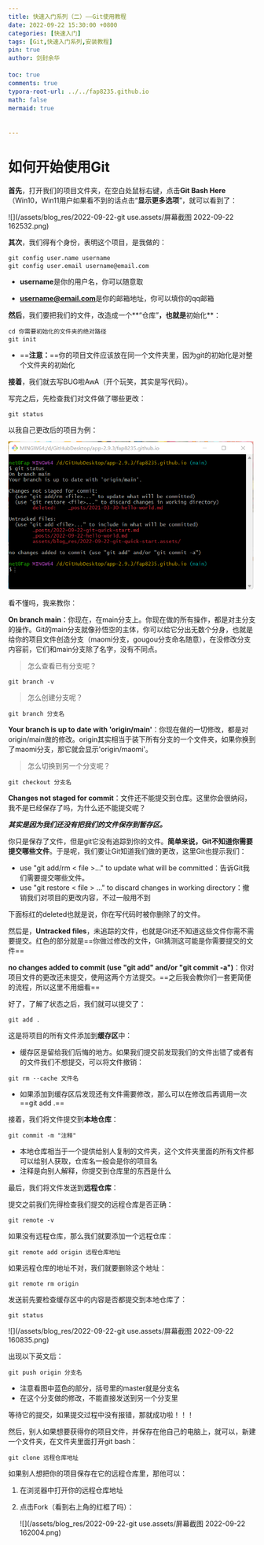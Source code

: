 ```yaml
---
title: 快速入门系列（二）——Git使用教程
date: 2022-09-22 15:30:00 +0800
categories: [快速入门]
tags: [Git,快速入门系列,安装教程]
pin: true
author: 剑封余华

toc: true
comments: true
typora-root-url: ../../fap8235.github.io
math: false
mermaid: true


---
```


# 如何开始使用Git 

**首先**，打开我们的项目文件夹，在空白处鼠标右键，点击**Git Bash Here**（Win10，Win11用户如果看不到的话点击“**显示更多选项**”，就可以看到了：

![](/assets/blog_res/2022-09-22-git use.assets/屏幕截图 2022-09-22 162532.png)



**其次**，我们得有个身份，表明这个项目，是我做的：

```shell
git config user.name username
git config user.email username@email.com
```

- **username**是你的用户名，你可以随意取

- **username@email.com**是你的邮箱地址，你可以填你的qq邮箱



**然后**，我们要把我们的文件，改造成一个**“仓库”**，也就是**初始化**：

```shell
cd 你需要初始化的文件夹的绝对路径
git init
```

- ==**注意：**==你的项目文件应该放在同一个文件夹里，因为git的初始化是对整个文件夹的初始化



**接着**，我们就去写BUG啦AwA（开个玩笑，其实是写代码）。

写完之后，先检查我们对文件做了哪些更改：

```shell
git status
```

以我自己更改后的项目为例：

<img src="/assets/blog_res/2022-09-22-git use.assets/屏幕截图 2022-09-22 152102.png" style="zoom:67%;" />

看不懂吗，我来教你：

**On branch main**：你现在，在main分支上。你现在做的所有操作，都是对主分支的操作。Git的main分支就像孙悟空的主体，你可以给它分出无数个分身，也就是给你的项目文件创造分支（maomi分支，gougou分支命名随意），在没修改分支内容前，它们和main分支除了名字，没有不同点。

> 怎么查看已有分支呢？

```shell
git branch -v
```



>怎么创建分支呢？

```shell
git branch 分支名
```



**Your branch is up to date with 'origin/main'**：你现在做的一切修改，都是对origin/main做的修改。origin其实相当于装下所有分支的一个文件夹，如果你换到了maomi分支，那它就会显示'origin/maomi'。

> 怎么切换到另一个分支呢？

```shell
git checkout 分支名
```



**Changes not staged for commit**：文件还不能提交到仓库。这里你会很纳闷，我不是已经保存了吗，为什么还不能提交呢？

***其实是因为我们还没有把我们的文件保存到暂存区。***

你只是保存了文件，但是git它没有追踪到你的文件。**简单来说，Git不知道你需要提交哪些文件**。于是呢，我们要让Git知道我们做的更改，这里Git也提示我们：

- use "git add/rm < file >..." to update what will be committed：告诉Git我们需要提交哪些文件。
- use "git restore < file > ..." to discard changes in working directory：撤销我们对项目的更改内容，不过一般用不到

下面标红的deleted也就是说，你在写代码时被你删除了的文件。



然后是，**Untracked files**，未追踪的文件，也就是Git还不知道这些文件你需不需要提交。红色的部分就是==你做过修改的文件，Git猜测这可能是你需要提交的文件==



**no changes added to commit (use "git add" and/or "git commit -a")**：你对项目文件的更改还未提交，使用这两个方法提交。==之后我会教你们一套更简便的流程，所以这里不用细看==



好了，了解了状态之后，我们就可以提交了：

```shell
git add .
```

这是将项目的所有文件添加到**缓存区**中：

- 缓存区是留给我们后悔的地方。如果我们提交前发现我们的文件出错了或者有的文件我们不想提交，可以将文件撤销：

```shell
git rm --cache 文件名
```

- 如果添加到缓存区后发现还有文件需要修改，那么可以在修改后再调用一次==git add .==



接着，我们将文件提交到**本地仓库**：

```shell
git commit -m "注释"
```

- 本地仓库相当于一个提供给别人复制的文件夹，这个文件夹里面的所有文件都可以给别人获取，仓库名一般会是你的项目名
- 注释是向别人解释，你提交到仓库里的东西是什么



最后，我们将文件发送到**远程仓库**：

提交之前我们先得检查我们提交的远程仓库是否正确：

```shell
git remote -v
```

如果没有远程仓库，那么我们就要添加一个远程仓库：

```shell
git remote add origin 远程仓库地址
```

如果远程仓库的地址不对，我们就要删除这个地址：

```shell
git remote rm origin
```





发送前先要检查缓存区中的内容是否都提交到本地仓库了：

```shell
git status
```

![](/assets/blog_res/2022-09-22-git use.assets/屏幕截图 2022-09-22 160835.png)

出现以下英文后：

```shell
git push origin 分支名
```

- 注意看图中蓝色的部分，括号里的master就是分支名
- 在这个分支做的修改，不能直接发送到另一个分支里



等待它的提交，如果提交过程中没有报错，那就成功啦！！！



然后，别人如果想要获得你的项目文件，并保存在他自己的电脑上，就可以，新建一个文件夹，在文件夹里面打开git bash：

```shell
git clone 远程仓库地址
```

如果别人想把你的项目保存在它的远程仓库里，那他可以：

1. 在浏览器中打开你的远程仓库地址

2. 点击Fork（看到右上角的红框了吗）：

   ![](/assets/blog_res/2022-09-22-git use.assets/屏幕截图 2022-09-22 162004.png)





